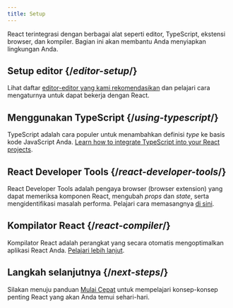```yaml
---
title: Setup
---
```

<Intro>

React terintegrasi dengan berbagai alat seperti editor, TypeScript, ekstensi browser, dan kompiler. Bagian ini akan membantu Anda menyiapkan lingkungan Anda.

</Intro>

## Setup editor {/*editor-setup*/}

Lihat daftar [editor-editor yang kami rekomendasikan](/learn/editor-setup) dan pelajari cara mengaturnya untuk dapat bekerja dengan React.

## Menggunakan TypeScript {/*using-typescript*/}

TypeScript adalah cara populer untuk menambahkan definisi *type* ke basis kode JavaScript Anda. [Learn how to integrate TypeScript into your React projects](/learn/typescript).

## React Developer Tools {/*react-developer-tools*/}

React Developer Tools adalah pengaya browser (browser extension) yang dapat memeriksa komponen React, mengubah *props* dan *state*, serta mengidentifikasi masalah performa. Pelajari cara memasangnya [di sini](learn/react-developer-tools).

## Kompilator React {/*react-compiler*/}

Kompilator React adalah perangkat yang secara otomatis mengoptimalkan aplikasi React Anda. [Pelajari lebih lanjut](/learn/react-compiler).

## Langkah selanjutnya {/*next-steps*/}

Silakan menuju panduan [Mulai Cepat](/learn) untuk mempelajari konsep-konsep penting React yang akan Anda temui sehari-hari.
